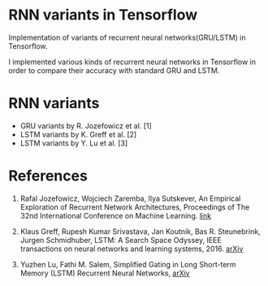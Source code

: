 # RNN variants in Tensorflow

Implementation of variants of recurrent neural networks(GRU/LSTM) in Tensorflow.  

I implemented various kinds of recurrent neural networks in Tensorflow
in order to compare their accuracy with standard GRU and LSTM.

# RNN variants

- GRU variants by R. Jozefowicz et al. [1]
- LSTM variants by K. Greff et al. [2]
- LSTM variants by Y. Lu et al. [3] 

# References

1. Rafal Jozefowicz, Wojciech Zaremba, Ilya Sutskever,
     An Empirical Exploration of Recurrent Network Architectures,
     Proceedings of The 32nd International Conference on Machine Learning. [link](http://jmlr.org/proceedings/papers/v37/jozefowicz15.html)

2. Klaus Greff, Rupesh Kumar Srivastava, Jan Koutnik, Bas R. Steunebrink, Jurgen Schmidhuber,
     LSTM: A Search Space Odyssey,
     IEEE transactions on neural networks and learning systems, 2016.
     [arXiv](https://arxiv.org/abs/1503.04069)

3. Yuzhen Lu, Fathi M. Salem,
     Simplified Gating in Long Short-term Memory (LSTM) Recurrent Neural Networks,
     [arXiv](https://arxiv.org/abs/1701.03441)

